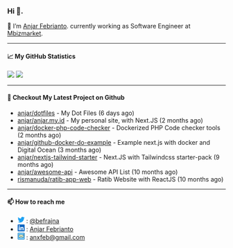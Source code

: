 ### Hi 👋.

 🔭 I’m [Anjar Febrianto](https://www.anjar.my.id). currently working as Software Engineer at [Mbizmarket](https://www.mbizmarket.co.id). 

[]() 

---


#### 📈 My GitHub Statistics
<img src="https://github-readme-stats.vercel.app/api?username=anjar&show_icons=true&count_private=true&hide=contribs&cache_seconds=86400&theme=vision-friendly-dark&hide_title=true">

<img src="https://github-readme-stats.vercel.app/api/top-langs/?username=anjar&layout=compact&count=8&cache_seconds=86400&theme=vision-friendly-dark&hide=html,css">


---

#### 👷 Checkout My Latest Project on Github

- [anjar/dotfiles](https://github.com/anjar/dotfiles) - My Dot Files (6 days ago)
- [anjar/anjar.my.id](https://github.com/anjar/anjar.my.id) - My personal site, with Next.JS (2 months ago)
- [anjar/docker-php-code-checker](https://github.com/anjar/docker-php-code-checker) - Dockerized PHP Code checker tools (2 months ago)
- [anjar/github-docker-do-example](https://github.com/anjar/github-docker-do-example) - Example next.js with docker and Digital Ocean (3 months ago)
- [anjar/nextjs-tailwind-starter](https://github.com/anjar/nextjs-tailwind-starter) - Next.JS with Tailwindcss starter-pack (9 months ago)
- [anjar/awesome-api](https://github.com/anjar/awesome-api) - Awesome API List (10 months ago)
- [rismanuda/ratib-app-web](https://github.com/rismanuda/ratib-app-web) - Ratib Website with ReactJS (10 months ago)


---
#### 📫 How to reach me
[](https://www.linkedin.com/in/anjar-febrianto/)

- <img  alt="Anjar Febrianto | Twitter"  width="16px"  src="https://raw.githubusercontent.com/anjar/anjar/master/assets/twitter.svg" /> : [@befrajna](https://twitter.com/befrajna)
- <img  alt="Anjar Febrianto | Linkedin"  width="16px" src="https://raw.githubusercontent.com/anjar/anjar/master/assets/linkedin.svg" /> : [Anjar Febrianto](https://www.linkedin.com/in/anjar-febrianto/)
- <img  alt="Anjar Febrianto | Email"  width="16px" src="https://raw.githubusercontent.com/anjar/anjar/master/assets/email-icon.svg" /> : [anxfeb@gmail.com](mailto://anxfeb@gmail.com)


